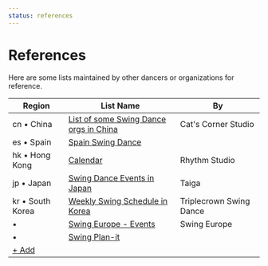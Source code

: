 ```yaml
---
status: references
---
```


# References

Here are some lists maintained by other dancers or organizations for reference.

| Region | List Name | By |
| --- | --- | --- |
| cn • China | [List of some Swing Dance orgs in China](https://mp.weixin.qq.com/s/UdH0yMKJv0TVOQbIcA2h1A) | Cat's Corner Studio |
| es • Spain | [Spain Swing Dance](https://spainswingdance.com) |  |
| hk • Hong Kong | [Calendar](https://rhythmstudiohk.com/calendar/) | Rhythm Studio |
| jp • Japan | [Swing Dance Events in Japan](https://sites.google.com/view/swingdanceeventsinjapan/home) | Taiga |
| kr • South Korea | [Weekly Swing Schedule in Korea](https://docs.google.com/spreadsheets/d/1f2y-doDtxlxZwswSB-yWs5n7A01xBccFQLDnFCLnTns) | Triplecrown Swing Dance |
|  •  | [Swing Europe - Events](https://swingingeurope.eu/events) | Swing Europe |
|  •  | [Swing Plan-it](https://www.swingplanit.com) |  |
| [+ Add](https://github.com/swingdance/references/issues/new)
